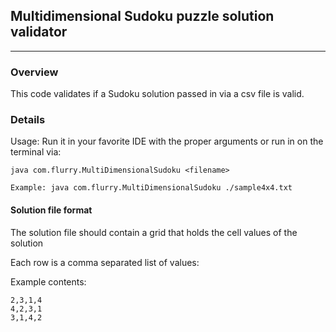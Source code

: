 ## Multidimensional Sudoku puzzle solution validator
* * *
### Overview

This code validates if a Sudoku solution passed in via a csv file is valid.

### Details

Usage: 
    Run it in your favorite IDE with the proper arguments or run in on the terminal via:

    java com.flurry.MultiDimensionalSudoku <filename>
 
    Example: java com.flurry.MultiDimensionalSudoku ./sample4x4.txt

#### Solution file format

The solution file should contain a grid that holds the cell values of the solution

Each row is a comma separated list of values:

Example contents:

```1,4,2,3
2,3,1,4
4,2,3,1
3,1,4,2
```
	
